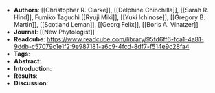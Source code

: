 - **Authors**: [[Christopher R. Clarke]], [[Delphine Chinchilla]], [[Sarah R. Hind]], Fumiko Taguchi [[Ryuji Miki]], [[Yuki Ichinose]], [[Gregory B. Martin]], [[Scotland Leman]], [[Georg Felix]], [[Boris A. Vinatzer]]
- **Journal**: [[New Phytologist]]
- **Readcube**: https://www.readcube.com/library/95fd6ff6-fca1-4a81-9ddb-c57079c1e1f2:9e987181-a6c9-4fcd-8df7-f514e9c28fa4
- **Tags**:
- **Abstract**:
- **Introduction**:
- **Results**:
- **Discussion**: